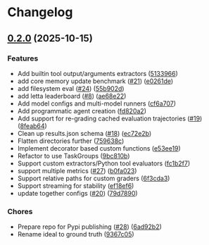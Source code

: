 # Changelog

## [0.2.0](https://github.com/letta-ai/letta-evals/compare/letta-evals-v0.1.0...letta-evals-v0.2.0) (2025-10-15)


### Features

* Add builtin tool output/arguments extractors ([5133966](https://github.com/letta-ai/letta-evals/commit/51339668f797232e9e5119750e1b243feeb37912))
* add core memory update benchmark ([#21](https://github.com/letta-ai/letta-evals/issues/21)) ([e0261de](https://github.com/letta-ai/letta-evals/commit/e0261dea683c0f52abc10ea4aeb767ee71258e9c))
* add filesystem eval ([#24](https://github.com/letta-ai/letta-evals/issues/24)) ([55b902d](https://github.com/letta-ai/letta-evals/commit/55b902d474dee79d1b5203ae077c83ad6fe925b6))
* add letta leaderboard ([#8](https://github.com/letta-ai/letta-evals/issues/8)) ([ae68e22](https://github.com/letta-ai/letta-evals/commit/ae68e2267c6a89ccb298c5f190960b93b357ec01))
* Add model configs and multi-model runners ([cf6a707](https://github.com/letta-ai/letta-evals/commit/cf6a707c25e9bbbf1c6c9e827ec61a15e62df84a))
* Add programmatic agent creation ([fd820a2](https://github.com/letta-ai/letta-evals/commit/fd820a23d6ce0383ae128ec0fa6f24241fd47099))
* Add support for re-grading cached evaluation trajectories ([#19](https://github.com/letta-ai/letta-evals/issues/19)) ([8feab64](https://github.com/letta-ai/letta-evals/commit/8feab6442dbd331c8a9abd9158f471e576302ac0))
* Clean up results.json schema ([#18](https://github.com/letta-ai/letta-evals/issues/18)) ([ec72e2b](https://github.com/letta-ai/letta-evals/commit/ec72e2b9c077b0684b318a064d8b4d8463c28074))
* Flatten directories further ([759638c](https://github.com/letta-ai/letta-evals/commit/759638c5297047641c6bb9af8dc4a8f655d7add6))
* Implement decorator based custom functions ([e53ee19](https://github.com/letta-ai/letta-evals/commit/e53ee199a2a44b9d859c9f6a3c768beb49ce7058))
* Refactor to use TaskGroups ([9bc810b](https://github.com/letta-ai/letta-evals/commit/9bc810b66dba61e2ac4794addd2cbd3647a256e7))
* Support custom extractors/Python tool evaluators ([fc1b2f7](https://github.com/letta-ai/letta-evals/commit/fc1b2f7b375ed0e7d3666a2fe0746ed92b9f27a7))
* support multiple metrics ([#27](https://github.com/letta-ai/letta-evals/issues/27)) ([b0fa023](https://github.com/letta-ai/letta-evals/commit/b0fa02357733451d0c216a1cb36882556f84d9e2))
* Support relative paths for custom graders ([6f3cda3](https://github.com/letta-ai/letta-evals/commit/6f3cda39eff447477b81020b73985ae6cf25af5b))
* Support streaming for stability ([ef18ef6](https://github.com/letta-ai/letta-evals/commit/ef18ef63c3986cecd48aa15bc261c04ddca94af0))
* update together configs ([#20](https://github.com/letta-ai/letta-evals/issues/20)) ([79d7890](https://github.com/letta-ai/letta-evals/commit/79d7890a758b7b97162ed91aca3f752d2280df28))


### Chores

* Prepare repo for Pypi publishing ([#28](https://github.com/letta-ai/letta-evals/issues/28)) ([6ad92b2](https://github.com/letta-ai/letta-evals/commit/6ad92b2477a549065a0885f9985bab8202e16906))
* Rename ideal to ground truth ([9367c05](https://github.com/letta-ai/letta-evals/commit/9367c05599b98da8279474a0007bd664a18730fd))
